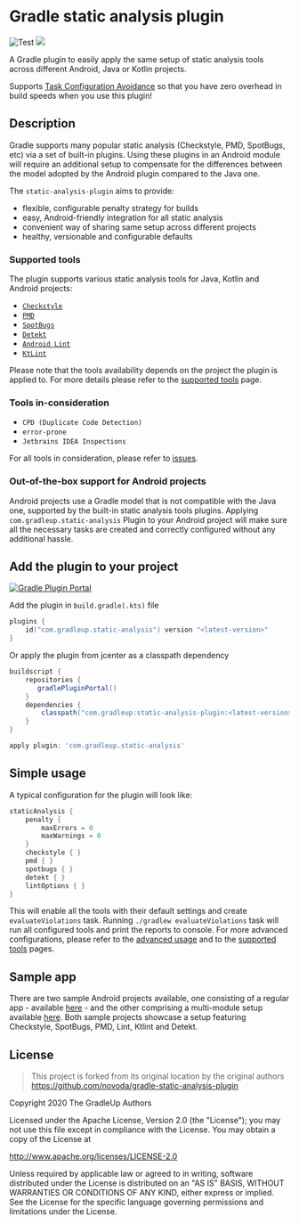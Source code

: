 # Gradle static analysis plugin
![Test](https://github.com/GradleUp/static-analysis-plugin/workflows/Test/badge.svg)
[![](https://img.shields.io/badge/License-Apache%202.0-lightgrey.svg)](LICENSE.txt)

A Gradle plugin to easily apply the same setup of static analysis tools across different Android, Java or Kotlin projects.

Supports [Task Configuration Avoidance](https://docs.gradle.org/current/userguide/task_configuration_avoidance.html) so that you have zero overhead in build speeds when you use this plugin!

## Description
Gradle supports many popular static analysis (Checkstyle, PMD, SpotBugs, etc) via a set of built-in plugins.
Using these plugins in an Android module will require an additional setup to compensate for the differences between
the model adopted by the Android plugin compared to the Java one.

The `static-analysis-plugin` aims to provide:
- flexible, configurable penalty strategy for builds
- easy, Android-friendly integration for all static analysis
- convenient way of sharing same setup across different projects
- healthy, versionable and configurable defaults

### Supported tools
The plugin supports various static analysis tools for Java, Kotlin and Android projects:

 * [`Checkstyle`](docs/tools/checkstyle.md)
 * [`PMD`](docs/tools/pmd.md)
 * [`SpotBugs`](docs/tools/spotbugs.md)
 * [`Detekt`](docs/tools/detekt.md)
 * [`Android Lint`](docs/tools/android_lint.md)
 * [`KtLint`](docs/tools/ktlint.md)
 
Please note that the tools availability depends on the project the plugin is applied to. For more details please refer to the
[supported tools](docs/supported-tools.md) page.

### Tools in-consideration
                          
 * `CPD (Duplicate Code Detection) `
 * `error-prone`
 * `Jetbrains IDEA Inspections`

For all tools in consideration, please refer to [issues](https://github.com/GradleUp/static-analysis-plugin/issues?q=is%3Aissue+is%3Aopen+label%3A%22new+tool%22). 

### Out-of-the-box support for Android projects
Android projects use a Gradle model that is not compatible with the Java one, supported by the built-in static analysis tools plugins.
Applying `com.gradleup.static-analysis` Plugin to your Android project will make sure all the necessary tasks are created and correctly configured
without any additional hassle.

## Add the plugin to your project
        
[ ![Gradle Plugin Portal](https://img.shields.io/maven-metadata/v/https/plugins.gradle.org/m2/com/gradleup/static-analysis/com.gradleup.static-analysis.gradle.plugin/maven-metadata.xml.svg?label=Gradle%20Plugins%20Portal) ](https://plugins.gradle.org/plugin/com.gradleup.static-analysis)

Add the plugin in `build.gradle(.kts)` file

```kotlin
plugins {
    id("com.gradleup.static-analysis") version "<latest-version>"
}
```   

Or apply the plugin from jcenter as a classpath dependency

```groovy
buildscript {
    repositories {
       gradlePluginPortal()
    }
    dependencies {
        classpath("com.gradleup:static-analysis-plugin:<latest-version>")
    }
}

apply plugin: 'com.gradleup.static-analysis'
```

## Simple usage
A typical configuration for the plugin will look like:

```gradle
staticAnalysis {
    penalty {
        maxErrors = 0
        maxWarnings = 0
    }
    checkstyle { }
    pmd { }
    spotbugs { }
    detekt { }
    lintOptions { }
}
```

This will enable all the tools with their default settings and create `evaluateViolations` task. Running `./gradlew evaluateViolations` task will run all configured tools and print the reports to console. For more advanced configurations, please refer to the
[advanced usage](docs/advanced-usage.md) and to the [supported tools](docs/supported-tools.md) pages.

## Sample app
There are two sample Android projects available, one consisting of a regular app - available [here](https://github.com/GradleUp/static-analysis-plugin/tree/master/sample) - and the other comprising a multi-module setup available [here](https://github.com/GradleUp/static-analysis-plugin/tree/master/sample-multi-module). Both sample projects showcase a setup featuring Checkstyle, SpotBugs, PMD, Lint, Ktlint and Detekt.

## License 

> This project is forked from its original location by the original authors https://github.com/novoda/gradle-static-analysis-plugin 

Copyright 2020 The GradleUp Authors

Licensed under the Apache License, Version 2.0 (the "License");
you may not use this file except in compliance with the License.
You may obtain a copy of the License at

   http://www.apache.org/licenses/LICENSE-2.0

Unless required by applicable law or agreed to in writing, software
distributed under the License is distributed on an "AS IS" BASIS,
WITHOUT WARRANTIES OR CONDITIONS OF ANY KIND, either express or implied.
See the License for the specific language governing permissions and
limitations under the License.

